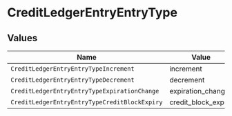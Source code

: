 # CreditLedgerEntryEntryType


## Values

| Name                                          | Value                                         |
| --------------------------------------------- | --------------------------------------------- |
| `CreditLedgerEntryEntryTypeIncrement`         | increment                                     |
| `CreditLedgerEntryEntryTypeDecrement`         | decrement                                     |
| `CreditLedgerEntryEntryTypeExpirationChange`  | expiration_change                             |
| `CreditLedgerEntryEntryTypeCreditBlockExpiry` | credit_block_expiry                           |